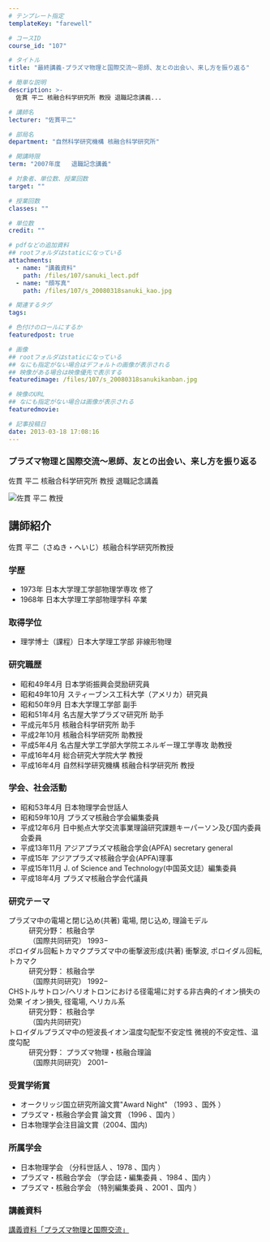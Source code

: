 ```yaml
---
# テンプレート指定
templateKey: "farewell"

# コースID
course_id: "107"

# タイトル
title: "最終講義-プラズマ物理と国際交流〜恩師、友との出会い、来し方を振り返る"

# 簡単な説明
description: >-
  佐貫 平二 核融合科学研究所 教授 退職記念講義...

# 講師名
lecturer: "佐貫平二"

# 部局名
department: "自然科学研究機構 核融合科学研究所"

# 開講時限
term: "2007年度	退職記念講義"

# 対象者、単位数、授業回数
target: ""

# 授業回数
classes: ""

# 単位数
credit: ""

# pdfなどの追加資料
## rootフォルダはstaticになっている
attachments: 
  - name: "講義資料" 
    path: /files/107/sanuki_lect.pdf
  - name: "顔写真" 
    path: /files/107/s_20080318sanuki_kao.jpg

# 関連するタグ
tags:

# 色付けのロールにするか
featuredpost: true

# 画像
## rootフォルダはstaticになっている
## なにも指定がない場合はデフォルトの画像が表示される
## 映像がある場合は映像優先で表示する
featuredimage: /files/107/s_20080318sanukikanban.jpg

# 映像のURL
## なにも指定がない場合は画像が表示される
featuredmovie: 

# 記事投稿日
date: 2013-03-18 17:08:16
---
```


### プラズマ物理と国際交流〜恩師、友との出会い、来し方を振り返る

佐貫 平二 核融合科学研究所 教授 退職記念講義


![佐貫 平二 教授](/files/107/s_20080318sanuki_kao.jpg) 
## 講師紹介

佐貫 平二（さぬき・へいじ）核融合科学研究所教授

### 学歴

* 1973年 日本大学理工学部物理学専攻 修了
* 1968年 日本大学理工学部物理学科 卒業

### 取得学位

* 理学博士（課程）日本大学理工学部 非線形物理

### 研究職歴

* 昭和49年4月 日本学術振興会奨励研究員
* 昭和49年10月 スティーブンス工科大学（アメリカ）研究員
* 昭和50年9月 日本大学理工学部 副手
* 昭和51年4月 名古屋大学プラズマ研究所 助手
* 平成元年5月 核融合科学研究所 助手
* 平成2年10月 核融合科学研究所 助教授
* 平成5年4月 名古屋大学工学部大学院エネルギー理工学専攻 助教授
* 平成16年4月 総合研究大学院大学 教授
* 平成16年4月 自然科学研究機構 核融合科学研究所 教授

### 学会、社会活動

* 昭和53年4月 日本物理学会世話人
* 昭和59年10月 プラズマ核融合学会編集委員
* 平成12年6月 日中拠点大学交流事業理論研究課題キーパーソン及び国内委員会委員
* 平成13年11月 アジアプラズマ核融合学会(APFA) secretary general
* 平成15年 アジアプラズマ核融合学会(APFA)理事
* 平成15年11月 J. of Science and Technology(中国英文誌）編集委員
* 平成18年4月 プラズマ核融合学会代議員

### 研究テーマ

<dl>
<dt>
プラズマ中の電場と閉じ込め(共著) 電場, 閉じ込め, 理論モデル
</dt>

<dd>
研究分野： 核融合学
</dd>

<dd>
（国際共同研究） 1993−
</dd>

<dt>
ポロイダル回転トカマクプラズマ中の衝撃波形成(共著) 衝撃波, ポロイダル回転, トカマク
</dt>

<dd>
研究分野： 核融合学
</dd>

<dd>
（国際共同研究） 1992−
</dd>

<dt>
CHSトルサトロン/ヘリオトロンにおける径電場に対する非古典的イオン損失の効果 イオン損失, 径電場, ヘリカル系

<dt>
<dd>
研究分野： 核融合学
</dd>

<dd>
（国内共同研究）
</dd>

<dt>
トロイダルプラズマ中の短波長イオン温度勾配型不安定性 微視的不安定性、温度勾配

<dt>
<dd>
研究分野： プラズマ物理・核融合理論
</dd>

<dd>
（国際共同研究） 2001−
</dd></li> </dl>

<h3>
受賞学術賞
</h3>

<ul>
<li>
オークリッジ国立研究所論文賞"Award Night" （1993 、国外 ）
</li>
<li>
プラズマ・核融合学会賞 論文賞 （1996 、国内 ）
</li>
<li>
日本物理学会注目論文賞（2004、国内)
</li>
</ul>

<h3>
所属学会
</h3>

<ul>
<li>
日本物理学会 （分科世話人 、1978 、国内 ）
</li>
<li>
プラズマ・核融合学会 （学会誌・編集委員 、1984 、国内 ）
</li>
<li>
プラズマ・核融合学会 （特別編集委員 、2001 、国内 ）
</li>
</ul>


### 講義資料

[講義資料「プラズマ物理と国際交流」](/files/107/sanuki_lect.pdf) 

